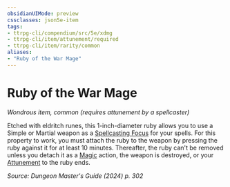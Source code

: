 ```yaml
---
obsidianUIMode: preview
cssclasses: json5e-item
tags:
- ttrpg-cli/compendium/src/5e/xdmg
- ttrpg-cli/item/attunement/required
- ttrpg-cli/item/rarity/common
aliases: 
- "Ruby of the War Mage"
---
```

# Ruby of the War Mage
*Wondrous item, common (requires attunement by a spellcaster)*  



Etched with eldritch runes, this 1-inch-diameter ruby allows you to use a Simple or Martial weapon as a [Spellcasting Focus](Mechanics/rules/variant-rules/spellcasting-focus-xphb.md) for your spells. For this property to work, you must attach the ruby to the weapon by pressing the ruby against it for at least 10 minutes. Thereafter, the ruby can't be removed unless you detach it as a [Magic](Mechanics/rules/actions.md#Magic) action, the weapon is destroyed, or your [Attunement](Mechanics/rules/variant-rules/attunement-xphb.md) to the ruby ends.

*Source: Dungeon Master's Guide (2024) p. 302*